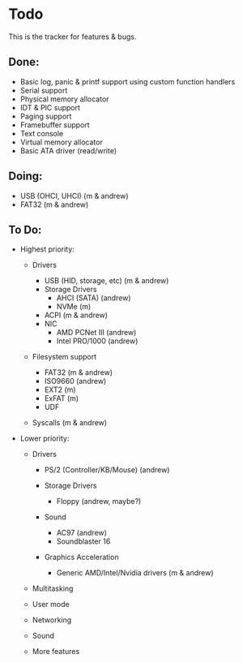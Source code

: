 # Todo

This is the tracker for features & bugs.

## Done:

- Basic log, panic & printf support using custom function handlers
- Serial support
- Physical memory allocator
- IDT & PIC support
- Paging support
- Framebuffer support
- Text console
- Virtual memory allocator
- Basic ATA driver (read/write)

## Doing:

- USB (OHCI, UHCI) (m & andrew)
- FAT32 (m & andrew)

## To Do:

* Highest priority:
  - Drivers
    - USB (HID, storage, etc) (m & andrew)
    - Storage Drivers
      - AHCI (SATA) (andrew)
      - NVMe (m)
    - ACPI (m & andrew)
    - NIC
      - AMD PCNet III (andrew)
      - Intel PRO/1000 (andrew)

  - Filesystem support
    - FAT32 (m & andrew)
    - ISO9660 (andrew)
    - EXT2 (m)
    - ExFAT (m)
    - UDF
  
  - Syscalls (m & andrew)

* Lower priority:
  - Drivers
    - PS/2 (Controller/KB/Mouse) (andrew)
    - Storage Drivers
      - Floppy (andrew, maybe?)
    - Sound
      - AC97 (andrew)
      - Soundblaster 16
     
    - Graphics Acceleration
      - Generic AMD/Intel/Nvidia drivers (m & andrew)

  - Multitasking
  - User mode
  - Networking
  - Sound
  - More features
